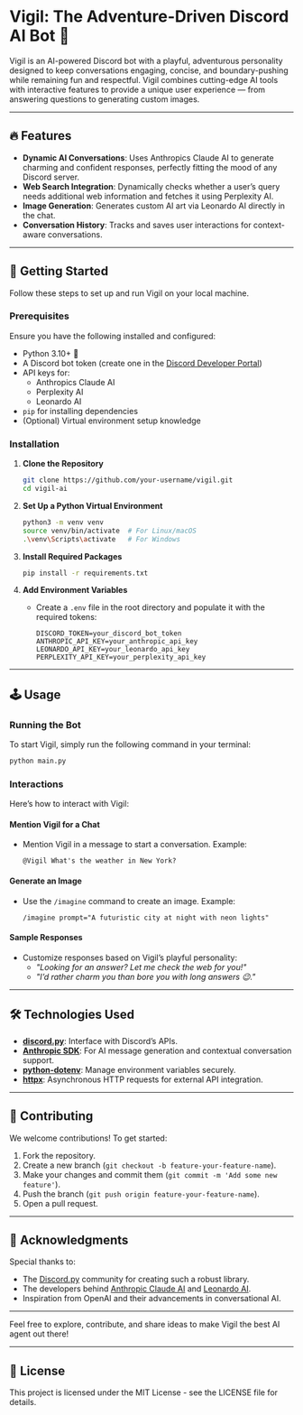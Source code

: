 # Vigil: The Adventure-Driven Discord AI Bot 🌟

Vigil is an AI-powered Discord bot with a playful, adventurous personality designed to keep conversations engaging, concise, and boundary-pushing while remaining fun and respectful. Vigil combines cutting-edge AI tools with interactive features to provide a unique user experience — from answering questions to generating custom images.

---

## 🔥 Features

- **Dynamic AI Conversations**: Uses Anthropics Claude AI to generate charming and confident responses, perfectly fitting the mood of any Discord server.
- **Web Search Integration**: Dynamically checks whether a user’s query needs additional web information and fetches it using Perplexity AI.
- **Image Generation**: Generates custom AI art via Leonardo AI directly in the chat.
- **Conversation History**: Tracks and saves user interactions for context-aware conversations.

---

## 🚀 Getting Started

Follow these steps to set up and run Vigil on your local machine.

### Prerequisites

Ensure you have the following installed and configured:
- Python 3.10+ 🐍
- A Discord bot token (create one in the [Discord Developer Portal](https://discord.com/developers/applications))
- API keys for:
  - Anthropics Claude AI
  - Perplexity AI
  - Leonardo AI
- `pip` for installing dependencies
- (Optional) Virtual environment setup knowledge

### Installation

1. **Clone the Repository**
   ```bash
   git clone https://github.com/your-username/vigil.git
   cd vigil-ai
   ```

2. **Set Up a Python Virtual Environment**
   ```bash
   python3 -m venv venv
   source venv/bin/activate  # For Linux/macOS
   .\venv\Scripts\activate   # For Windows
   ```

3. **Install Required Packages**
   ```bash
   pip install -r requirements.txt
   ```

4. **Add Environment Variables**
   - Create a `.env` file in the root directory and populate it with the required tokens:
     ```env
     DISCORD_TOKEN=your_discord_bot_token
     ANTHROPIC_API_KEY=your_anthropic_api_key
     LEONARDO_API_KEY=your_leonardo_api_key
     PERPLEXITY_API_KEY=your_perplexity_api_key
     ```

---

## 🕹️ Usage

### Running the Bot
To start Vigil, simply run the following command in your terminal:
```bash
python main.py
```

### Interactions
Here’s how to interact with Vigil:

#### **Mention Vigil for a Chat**
- Mention Vigil in a message to start a conversation. Example:
  ```
  @Vigil What's the weather in New York?
  ```

#### **Generate an Image**
- Use the `/imagine` command to create an image. Example:
  ```
  /imagine prompt="A futuristic city at night with neon lights"
  ```

#### **Sample Responses**
- Customize responses based on Vigil’s playful personality:
  - *"Looking for an answer? Let me check the web for you!"*
  - *"I’d rather charm you than bore you with long answers 😉."*

---


## 🛠️ Technologies Used

- **[discord.py](https://discordpy.readthedocs.io/)**: Interface with Discord’s APIs.
- **[Anthropic SDK](https://www.anthropic.com/)**: For AI message generation and contextual conversation support.
- **[python-dotenv](https://pypi.org/project/python-dotenv/)**: Manage environment variables securely.
- **[httpx](https://www.python-httpx.org/)**: Asynchronous HTTP requests for external API integration.

---

## 🤝 Contributing

We welcome contributions! To get started:

1. Fork the repository.
2. Create a new branch (`git checkout -b feature-your-feature-name`).
3. Make your changes and commit them (`git commit -m 'Add some new feature'`).
4. Push the branch (`git push origin feature-your-feature-name`).
5. Open a pull request.

---


## 🙌 Acknowledgments

Special thanks to:
- The [Discord.py](https://discordpy.readthedocs.io/) community for creating such a robust library.
- The developers behind [Anthropic Claude AI](https://www.anthropic.com/) and [Leonardo AI](https://leonardo.ai/).
- Inspiration from OpenAI and their advancements in conversational AI.

---

Feel free to explore, contribute, and share ideas to make Vigil the best AI agent out there!

---

## 📝 License

This project is licensed under the MIT License - see the LICENSE file for details.
